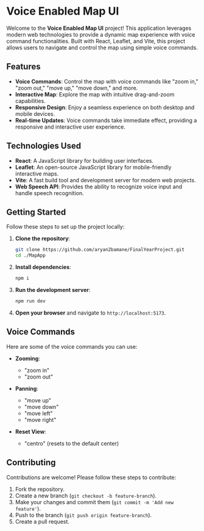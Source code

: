
# Voice Enabled Map UI

Welcome to the **Voice Enabled Map UI** project! This application leverages modern web technologies to provide a dynamic map experience with voice command functionalities. Built with React, Leaflet, and Vite, this project allows users to navigate and control the map using simple voice commands.

## Features

- **Voice Commands**: Control the map with voice commands like "zoom in," "zoom out," "move up," "move down," and more.
- **Interactive Map**: Explore the map with intuitive drag-and-zoom capabilities.
- **Responsive Design**: Enjoy a seamless experience on both desktop and mobile devices.
- **Real-time Updates**: Voice commands take immediate effect, providing a responsive and interactive user experience.


## Technologies Used

- **React**: A JavaScript library for building user interfaces.
- **Leaflet**: An open-source JavaScript library for mobile-friendly interactive maps.
- **Vite**: A fast build tool and development server for modern web projects.
- **Web Speech API**: Provides the ability to recognize voice input and handle speech recognition.

## Getting Started

Follow these steps to set up the project locally:

1. **Clone the repository**:
   ```bash
   git clone https://github.com/aryan2bamane/FinalYearProject.git
   cd ./MapApp
   ```

2. **Install dependencies**:
   ```bash
   npm i
   ```

3. **Run the development server**:
   ```bash
   npm run dev
   ```

4. **Open your browser** and navigate to `http://localhost:5173`.

## Voice Commands

Here are some of the voice commands you can use:

- **Zooming**:
  - "zoom in"
  - "zoom out"

- **Panning**:
  - "move up"
  - "move down"
  - "move left"
  - "move right"

- **Reset View**:
  - "centro" (resets to the default center)

## Contributing

Contributions are welcome! Please follow these steps to contribute:

1. Fork the repository.
2. Create a new branch (`git checkout -b feature-branch`).
3. Make your changes and commit them (`git commit -m 'Add new feature'`).
4. Push to the branch (`git push origin feature-branch`).
5. Create a pull request.


